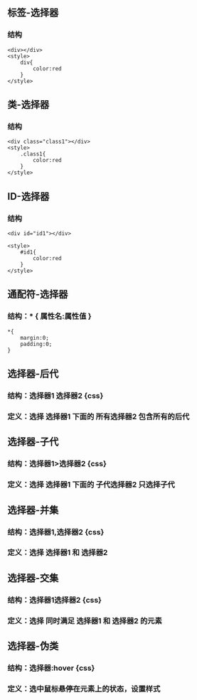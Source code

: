 ## 标签-选择器 
### 结构 
```
<div></div>
<style>
    div{
        color:red
    }
</style>   
```

## 类-选择器 
### 结构 
```
<div class="class1"></div>
<style>
    .class1{
        color:red
    }
</style>   
```

## ID-选择器  
### 结构
```
<div id="id1"></div>

<style>
    #id1{
        color:red
    }
</style>  
```

## 通配符-选择器
### 结构：* { 属性名:属性值 }
```
*{
    margin:0;
    padding:0;
}
```

## 选择器-后代
### 结构：选择器1 选择器2 {css}
### 定义：选择 选择器1 下面的 所有选择器2 包含所有的后代

## 选择器-子代
### 结构：选择器1>选择器2 {css}
### 定义：选择 选择器1 下面的 子代选择器2 只选择子代


## 选择器-并集 
### 结构：选择器1,选择器2 {css}
### 定义：选择 选择器1 和 选择器2 

## 选择器-交集
### 结构：选择器1选择器2 {css}
### 定义：选择 同时满足 选择器1 和 选择器2 的元素


## 选择器-伪类
### 结构：选择器:hover {css}
### 定义：选中鼠标悬停在元素上的状态，设置样式

## 
### 